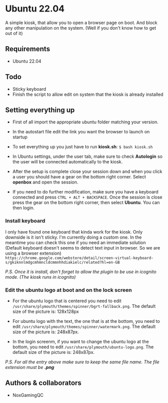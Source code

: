 # Ubuntu 22.04

A simple kiosk, that allow you to open a browser page on boot. And block any other manipulation on the system. (Well if you don't know how to get out of it)

## Requirements

- Ubuntu 22.04

## Todo

- Sticky keyboard
- Finish the script to allow edit on system that the kiosk is already installed

## Setting everything up

- First of all import the appropriate ubuntu folder matching your version.

- In the autostart file edit the link you want the browser to launch on startup

- To set everything up you just have to run **kiosk.sh**: `$ bash kiosk.sh`

- In Ubuntu settings, under the user tab, make sure to check **Autologin** so the user will be connected automatically to the kiosk.

- After the setup is complete close your session down and when you click a user you should have a gear on the bottom right corner. Select **openbox** and open the session.

- If you need to do further modification, make sure you have a keyboard connected and press `CTRL + ALT + BACKSPACE`. Once the session is close press the gear on the bottom right corner, then select **Ubuntu**. You can then login.

### Install keyboard

I only have found one keyboard that kinda work for the kiosk. Only downside is it isn't sticky. I'm currently doing a custom one. In the meantime you can check this one if you need an immediate solution (Default keyboard doesn't seems to detect text input in browser. So we are using a browser extension) `https://chrome.google.com/webstore/detail/screen-virtual-keyboard-s/gkiknnlmdgcmhmncldcmmnhhdiakielc/related?hl=en-GB`

_P.S. Once it is install, don't forget to allow the plugin to be use in icognito mode. (The kiosk runs in icognito)_

### Edit the ubuntu logo at boot and on the lock screen

- For the ubuntu logo that is centered you need to edit `/usr/share/plymouth/themes/spinner/bgrt-fallback.png`. The default size of the picture is: 128x128px

- For ubuntu logo with the text, the one that is at the bottom, you need to edit `/usr/share/plymouth/themes/spinner/watermark.png`. The default size of the picture is: 248x87px.

- In the login screenm, if you want to change the ubuntu logo at the bottom, you need to edit `/usr/share/plymouth/ubuntu-logo.png`. The default size of the picture is: 248x87px.

_P.S. For all the entry above make sure to keep the same file name. The file extension must be **.png**_

## Authors & collaborators

- NoxGamingQC

